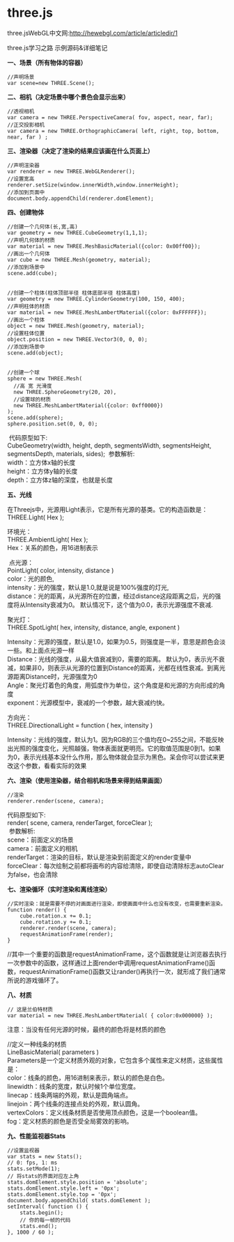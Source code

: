 # three.js
three.jsWebGL中文网:http://hewebgl.com/article/articledir/1


three.js学习之路 示例源码&amp;详细笔记

**一、场景（所有物体的容器）**

	//声明场景
	var scene=new THREE.Scene();

**二、相机（决定场景中哪个景色会显示出来）**

	//透视相机
	var camera = new THREE.PerspectiveCamera( fov, aspect, near, far);
	//正交投影相机
	var camera = new THREE.OrthographicCamera( left, right, top, bottom, near, far ) ;

**三、渲染器（决定了渲染的结果应该画在什么页面上）**

	//声明渲染器
	var renderer = new THREE.WebGLRenderer();
	//设置宽高
	renderer.setSize(window.innerWidth,window.innerHeight);
	//添加到页面中
	document.body.appendChild(renderer.domElement);

**四、创建物体**

	//创建一个几何体(长,宽,高)
	var geometry = new THREE.CubeGeometry(1,1,1);
	//声明几何体的材质
	var material = new THREE.MeshBasicMaterial({color: 0x00ff00});
	//画出一个几何体
	var cube = new THREE.Mesh(geometry, material);
	//添加到场景中
	scene.add(cube);  
	
	
	//创建一个柱体(柱体顶部半径 柱体底部半径 柱体高度)
	var geometry = new THREE.CylinderGeometry(100, 150, 400);
	//声明柱体的材质
	var material = new THREE.MeshLambertMaterial({color: 0xFFFFFF});
	//画出一个柱体
	object = new THREE.Mesh(geometry, material);
	//设置柱体位置
	object.position = new THREE.Vector3(0, 0, 0);
	//添加到场景中
	scene.add(object);
	
	
	//创建一个球
	sphere = new THREE.Mesh(
	  //高 宽 光滑度
	  new THREE.SphereGeometry(20, 20),
	  //设置球的材质
	  new THREE.MeshLambertMaterial({color: 0xff0000})
	);
	scene.add(sphere);
	sphere.position.set(0, 0, 0);
	
  代码原型如下:  
	CubeGeometry(width, height, depth, segmentsWidth, segmentsHeight, segmentsDepth, materials, sides);
  参数解析:  
	width：立方体x轴的长度  
	height：立方体y轴的长度  
	depth：立方体z轴的深度，也就是长度  
	
**五、光线**

  在Threejs中，光源用Light表示，它是所有光源的基类。它的构造函数是：THREE.Light( Hex );  
  
  环境光：  
  THREE.AmbientLight( Hex );   
  Hex：关系的颜色，用16进制表示   
  
  点光源：  
  PointLight( color, intensity, distance )   
  color：光的颜色,   
  intensity：光的强度，默认是1.0,就是说是100%强度的灯光,  
  distance：光的距离，从光源所在的位置，经过distance这段距离之后，光的强度将从Intensity衰减为0。 默认情况下，这个值为0.0，表示光源强度不衰减.   

  聚光灯：  
  THREE.SpotLight( hex, intensity, distance, angle, exponent )
  
  Intensity：光源的强度，默认是1.0，如果为0.5，则强度是一半，意思是颜色会淡一些。和上面点光源一样   
  Distance：光线的强度，从最大值衰减到0，需要的距离。 默认为0，表示光不衰减，如果非0，则表示从光源的位置到Distance的距离，光都在线性衰减。到离光源距离Distance时，光源强度为0    
  Angle：聚光灯着色的角度，用弧度作为单位，这个角度是和光源的方向形成的角度    
  exponent：光源模型中，衰减的一个参数，越大衰减约快。   
  
  方向光：   
  THREE.DirectionalLight = function ( hex, intensity )  

  Intensity：光线的强度，默认为1。因为RGB的三个值均在0~255之间，不能反映出光照的强度变化，光照越强，物体表面就更明亮。它的取值范围是0到1。如果为0，表示光线基本没什么作用，那么物体就会显示为黑色。呆会你可以尝试来更改这个参数，看看实际的效果


**六、渲染（使用渲染器，结合相机和场景来得到结果画面）**

	//渲染
	renderer.render(scene, camera);  
	
  代码原型如下:  
	render( scene, camera, renderTarget, forceClear );  
  参数解析:  
	scene：前面定义的场景  
	camera：前面定义的相机  
	renderTarget：渲染的目标，默认是渲染到前面定义的render变量中  
	forceClear：每次绘制之前都将画布的内容给清除，即使自动清除标志autoClear为false，也会清除  

**七、渲染循环（实时渲染和离线渲染）**

	//实时渲染：就是需要不停的对画面进行渲染，即使画面中什么也没有改变，也需要重新渲染。  
	function render() {
		cube.rotation.x += 0.1;
		cube.rotation.y += 0.1;
		renderer.render(scene, camera);
		requestAnimationFrame(render);
	}

  //其中一个重要的函数是requestAnimationFrame，这个函数就是让浏览器去执行一次参数中的函数，这样通过上面render中调用requestAnimationFrame()函数，requestAnimationFrame()函数又让rander()再执行一次，就形成了我们通常所说的游戏循环了。   

**八、材质**

	// 这是兰伯特材质
	var material = new THREE.MeshLambertMaterial( { color:0x000000} );
	
注意：当没有任何光源的时候，最终的颜色将是材质的颜色
	
  //定义一种线条的材质  
  LineBasicMaterial( parameters )  
  Parameters是一个定义材质外观的对象，它包含多个属性来定义材质，这些属性是：  
  color：线条的颜色，用16进制来表示，默认的颜色是白色。  
  linewidth：线条的宽度，默认时候1个单位宽度。  
  linecap：线条两端的外观，默认是圆角端点。    
  linejoin：两个线条的连接点处的外观，默认圆角。  
  vertexColors：定义线条材质是否使用顶点颜色，这是一个boolean值。  
  fog：定义材质的颜色是否受全局雾效的影响。  


**九、性能监视器Stats**

	//设置监视器
	var stats = new Stats();
	// 0: fps, 1: ms
	stats.setMode(1); 
	// 将stats的界面对应左上角
	stats.domElement.style.position = 'absolute';
	stats.domElement.style.left = '0px';
	stats.domElement.style.top = '0px';
	document.body.appendChild( stats.domElement );
	setInterval( function () {
	    stats.begin();
	    // 你的每一帧的代码
	    stats.end();
	}, 1000 / 60 );  

